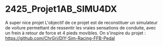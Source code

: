 # 2425_Projet1AB_SIMU4DX
A super nice projet
 L'objectif de ce projet est de reconstituer un simulateur de voiture permettant de ressentir les vraies sensations de conduite, avec un frein à retour de force et 4 pieds movibles.
 On s'inspire du projet : https://github.com/ChrGri/DIY-Sim-Racing-FFB-Pedal
